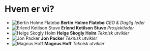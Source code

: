 # Hvem er vi?
* ![Bertin Holme Flatebø](http://i.imgur.com/PEksljn.jpg) **Bertin Holme Flatebø** *CEO & Daglig leder*
* ![Erlend Ketilson Stuve](http://i.imgur.com/gQOAxxU.jpg) **Erlend Ketilson Stuve** *Prosjektleder*
* ![Helge Skogly Holm](http://i.imgur.com/eBOojoh.jpg) **Helge Skogly Holm** *Teknisk utvikler*
* ![Jon Packer](http://i.imgur.com/8kpcnUE.jpg) **Jon Packer** *Teknisk utvikler*
* ![Magnus Hoff](http://i.imgur.com/gNFzajD.jpg) **Magnus Hoff** *Teknisk utvikler*

